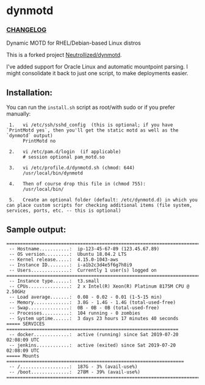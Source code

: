 # dynmotd

### [CHANGELOG](https://github.com/nyokinyoki/dynmotd/blob/master/CHANGELOG.md)

Dynamic MOTD for RHEL/Debian-based Linux distros

This is a forked project [Neutrollized/dynmotd](https://github.com/Neutrollized/dynmotd).

I've added support for Oracle Linux and automatic mountpoint parsing. I might consolidate it back to just one script, to make deployments easier.

## Installation:

You can run the `install.sh` script as root/with sudo or if you prefer manually:

```
 1.   vi /etc/ssh/sshd_config  (this is optional; if you have `PrintMotd yes`, then you'll get the static motd as well as the `dynmotd` output)
      PrintMotd no

 2.   vi /etc/pam.d/login  (if applicable)
      # session optional pam_motd.so

 3.   vi /etc/profile.d/dynmotd.sh (chmod: 644)
      /usr/local/bin/dynmotd

 4.   Then of course drop this file in (chmod 755):
      /usr/local/bin/

 5.   Create an optional folder (default: /etc/dynmotd.d) in which you can place custom scripts for checking additional items (file system, services, ports, etc. -- this is optional)
```


## Sample output:

```
==============================================================================
 -- Hostname...........:  ip-123-45-67-89 (123.45.67.89)
 -- OS version.........:  Ubuntu 18.04.2 LTS
 -- Kernel release.....:  4.15.0-1043-aws
 -- Instance ID........:  i-a1b2c3d4e5f6g7h8i9
 -- Users..............:  Currently 1 user(s) logged on
==============================================================================
 -- Instance type......:  t3.small
 -- CPUs...............:  2 x Intel(R) Xeon(R) Platinum 8175M CPU @ 2.50GHz
 -- Load average.......:  0.08 - 0.02 - 0.01 (1-5-15 min)
 -- Memory.............:  3.8G - 1.4G - 1.4G (total-used-free)
 -- Swap...............:  0B - 0B - 0B (total-used-free)
 -- Processes..........:  104 running - 0 zombies
 -- System uptime......:  3 days 23 hours 17 minutes 40 seconds
===== SERVICES ===============================================================
 -- docker.............:  active (running) since Sat 2019-07-20 02:08:09 UTC
 -- jenkins............:  active (exited) since Sat 2019-07-20 02:08:09 UTC
===== Mounts =================================================================
 -- /..................:  187G - 3% (avail-use%) 
 -- /boot..............:  278M - 39% (avail-use%) 
==============================================================================
```
